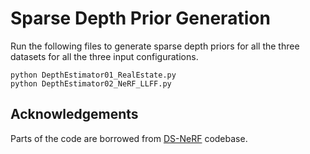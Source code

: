 # Sparse Depth Prior Generation

Run the following files to generate sparse depth priors for all the three datasets for all the three input configurations.
```shell
python DepthEstimator01_RealEstate.py
python DepthEstimator02_NeRF_LLFF.py
```



## Acknowledgements
Parts of the code are borrowed from [DS-NeRF](https://github.com/dunbar12138/DSNeRF) codebase.